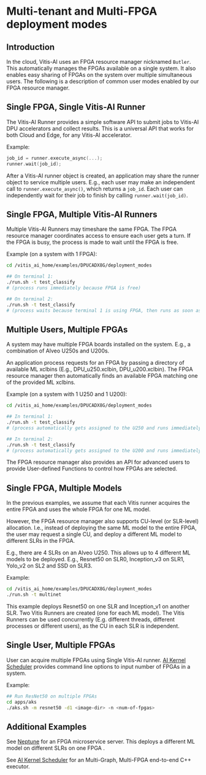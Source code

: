 # Multi-tenant and Multi-FPGA deployment modes

## Introduction

In the cloud, Vitis-AI uses an FPGA resource manager nicknamed `Butler`. This automatically manages the FPGAs available on a single system. It also enables easy sharing of FPGAs on the system over multiple simultaneous users. The following is a description of common user modes enabled by our FPGA resource manager.

## Single FPGA, Single Vitis-AI Runner

The Vitis-AI Runner provides a simple software API to submit jobs to Vitis-AI DPU accelerators and collect results. This is a universal API that works for both Cloud and Edge, for any Vitis-AI accelerator.

Example:
```c++
job_id = runner.execute_async(...);
runner.wait(job_id);
```

After a Vitis-AI runner object is created, an application may share the runner object to service multiple users. E.g., each user may make an independent call to `runner.execute_async()`, which returns a `job_id`. Each user can independently wait for their job to finish by calling `runner.wait(job_id)`.

## Single FPGA, Multiple Vitis-AI Runners

Multiple Vitis-AI Runners may timeshare the same FPGA. The FPGA resource manager coordinates access to ensure each user gets a turn. If the FPGA is busy, the process is made to wait until the FPGA is free.

Example (on a system with 1 FPGA):
```sh
cd /vitis_ai_home/examples/DPUCADX8G/deployment_modes

## On terminal 1:
./run.sh -t test_classify
# (process runs immediately because FPGA is free)

## On terminal 2:
./run.sh -t test_classify
# (process waits because terminal 1 is using FPGA, then runs as soon as FPGA is free)
```

## Multiple Users, Multiple FPGAs

A system may have multiple FPGA boards installed on the system. E.g., a combination of Alveo U250s and U200s.

An application process requests for an FPGA by passing a directory of available ML xclbins (E.g., DPU_u250.xclbin, DPU_u200.xclbin). The FPGA resource manager then automatically finds an available FPGA matching one of the provided ML xclbins.

Example (on a system with 1 U250 and 1 U200):
```sh
cd /vitis_ai_home/examples/DPUCADX8G/deployment_modes

## In terminal 1:
./run.sh -t test_classify
# (process automatically gets assigned to the U250 and runs immediately)

## In terminal 2:
./run.sh -t test_classify
# (process automatically gets assigned to the U200 and runs immediately)
```

The FPGA resource manager also provides an API for advanced users to provide User-defined Functions to control how FPGAs are selected.

## Single FPGA, Multiple Models

In the previous examples, we assume that each Vitis runner acquires the entire FPGA and uses the whole FPGA for one ML model.

However, the FPGA resource manager also supports CU-level (or SLR-level) allocation. I.e., instead of deploying the same ML model to the entire FPGA, the user may request a single CU, and deploy a different ML model to different SLRs in the FPGA.

E.g., there are 4 SLRs on an Alveo U250. This allows up to 4 different ML models to be deployed. E.g., Resnet50 on SLR0, Inception_v3 on SLR1, Yolo_v2 on SL2 and SSD on SLR3.

Example:
```sh
cd /vitis_ai_home/examples/DPUCADX8G/deployment_modes
./run.sh -t multinet
```
This example deploys Resnet50 on one SLR and Inception_v1 on another SLR. Two Vitis Runners are created (one for each ML model). The Vitis Runners can be used concurrently (E.g. different threads, different processes or different users), as the CU in each SLR is independent.

## Single User, Multiple FPGAs

User can acquire multiple FPGAs using Single Vitis-AI runner. [AI Kernel Scheduler](../../tools/AKS/README.md) provides command line options to input number of FPGAs in a system.

Example:
```sh
## Run ResNet50 on multiple FPGAs
cd apps/aks
./aks.sh -m resnet50 -d1 <image-dir> -n <num-of-fpgas>
```

## Additional Examples

See [Neptune](../../demo/neptune/README.md) for an FPGA microservice server. This deploys a different ML model on different SLRs on one FPGA .

See [AI Kernel Scheduler](../../tools/AKS/README.md) for an Multi-Graph, Multi-FPGA end-to-end C++ executor.